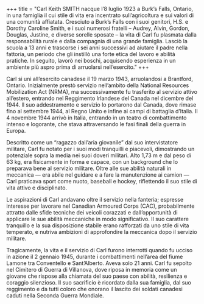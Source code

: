 +++
title = "Carl Keith SMITH nacque l’8 luglio 1923 a Burk’s Falls, Ontario, in una famiglia il cui stile di vita era incentrato sull’agricoltura e sui valori di una comunità affiatata. Cresciuto a Burk’s Falls con i suoi genitori, H.S. e Dorothy Caroline Smith, e i suoi numerosi fratelli – Audrey, Alvin, Gordon, Douglas, Justine, e diverse sorelle sposate – la vita di Carl fu plasmata dalla responsabilità rurale e dalla compagnia di una grande famiglia. Lasciò la scuola a 13 anni e trascorse i sei anni successivi ad aiutare il padre nella fattoria, un periodo che gli instillò una forte etica del lavoro e abilità pratiche. In seguito, lavorò nei boschi, acquisendo esperienza in un ambiente più aspro prima di arruolarsi nell’esercito."
+++


Carl si unì all’esercito canadese il 19 marzo 1943, arruolandosi a Brantford, Ontario. Inizialmente prestò servizio nell’ambito della National Resources Mobilization Act (NRMA), ma successivamente fu trasferito al servizio attivo all’estero, entrando nel Reggimento Irlandese del Canada nel dicembre del 1944. Il suo addestramento e servizio lo portarono dal Canada, dove rimase fino al settembre 1944, al Regno Unito e infine ai campi di battaglia d’Italia. Il 4 novembre 1944 arrivò in Italia, entrando in un teatro di combattimento intenso e logorante, che stava attraversando le fasi finali della guerra in Europa.

Descritto come un “ragazzo dall’aria giovanile” dal suo intervistatore militare, Carl fu notato per i suoi modi tranquilli e piacevoli, dimostrando un potenziale sopra la media nei suoi doveri militari. Alto 1,73 m e dal peso di 63 kg, era fisicamente in forma e capace, con un background che lo preparava bene al servizio militare. Oltre alle sue abilità naturali in meccanica — era abile nel guidare e a fare la manutenzione ai camion — Carl praticava sport come nuoto, baseball e hockey, riflettendo il suo stile di vita attivo e disciplinato.

Le aspirazioni di Carl andavano oltre il servizio nella fanteria; espresse interesse per lavorare nel Canadian Armoured Corps (CAC), probabilmente attratto dalle sfide tecniche dei veicoli corazzati e dall’opportunità di applicare le sue abilità meccaniche in modo significativo. Il suo carattere tranquillo e la sua disposizione stabile erano rafforzati da uno stile di vita temperato, e nutriva ambizioni di approfondire la meccanica dopo il servizio militare.

Tragicamente, la vita e il servizio di Carl furono interrotti quando fu ucciso in azione il 2 gennaio 1945, durante i combattimenti nell’area del fiume Lamone tra Conventello e Sant’Alberto. 
Aveva solo 21 anni. Carl fu sepolto nel Cimitero di Guerra di Villanova, dove riposa in memoria come un giovane che rispose alla chiamata del suo paese con abilità, resilienza e coraggio silenzioso. Il suo sacrificio è ricordato dalla sua famiglia, dal suo reggimento e da tutti coloro che onorano il lascito dei soldati canadesi caduti nella Seconda Guerra Mondiale.
